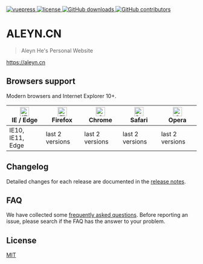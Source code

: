 
<p align="left">
  <a href="https://github.com/vuejs/vuepress">
    <img src="https://img.shields.io/badge/vuepress-1.0.0-brightgreen.svg" alt="vuepress">
  </a>
  <a href="https://github.com/aleynjs/aleyn.cn/blob/dev/LICENSE">
    <img src="https://img.shields.io/github/license/aleynjs/aleyn.cn.svg" alt="license">
  </a>
  <a href="https://github.com/aleynjs/aleyn.cn">
    <img src="https://img.shields.io/github/downloads/aleynjs/aleyn.cn/total.svg" alt="GitHub downloads">
  </a>
  <a href="https://github.com/aleynjs/aleyn.cn">
    <img src="https://img.shields.io/github/contributors/aleynjs/aleyn.cn.svg" alt="GitHub contributors">
  </a>
</p>

# ALEYN.CN

> Aleyn He's Personal Website

https://aleyn.cn

## Browsers support

Modern browsers and Internet Explorer 10+.

| [<img src="https://raw.githubusercontent.com/alrra/browser-logos/master/src/edge/edge_48x48.png" alt="IE / Edge" width="24px" height="24px" />](https://github.com/aleynjs/aleyn.cn)</br>IE / Edge | [<img src="https://raw.githubusercontent.com/alrra/browser-logos/master/src/firefox/firefox_48x48.png" alt="Firefox" width="24px" height="24px" />](https://github.com/aleynjs/aleyn.cn)</br>Firefox | [<img src="https://raw.githubusercontent.com/alrra/browser-logos/master/src/chrome/chrome_48x48.png" alt="Chrome" width="24px" height="24px" />](https://github.com/aleynjs/aleyn.cn)</br>Chrome | [<img src="https://raw.githubusercontent.com/alrra/browser-logos/master/src/safari/safari_48x48.png" alt="Safari" width="24px" height="24px" />](https://github.com/aleynjs/aleyn.cn)</br>Safari | [<img src="https://raw.githubusercontent.com/alrra/browser-logos/master/src/opera/opera_48x48.png" alt="Opera" width="24px" height="24px" />](https://github.com/aleynjs/aleyn.cn)</br>Opera |
| --------- | --------- | --------- | --------- | --------- |
| IE10, IE11, Edge| last 2 versions| last 2 versions| last 2 versions| last 2 versions

## Changelog
Detailed changes for each release are documented in the [release notes](CHANGELOG.md).

## FAQ
We have collected some [frequently asked questions](FAQ.md). Before reporting an issue, please search if the FAQ has the answer to your problem.

## License

[MIT](LICENSE)